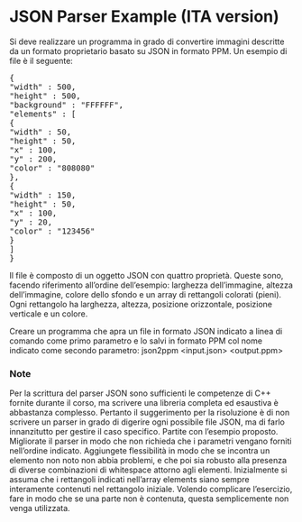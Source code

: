 # JSON Parser Example (ITA version)

Si deve realizzare un programma in grado di convertire immagini descritte da un formato proprietario
basato su JSON in formato PPM. Un esempio di file è il seguente:

<pre>
{
"width" : 500,
"height" : 500,
"background" : "FFFFFF",
"elements" : [
{
"width" : 50,
"height" : 50,
"x" : 100,
"y" : 200,
"color" : "808080"
},
{
"width" : 150,
"height" : 50,
"x" : 100,
"y" : 20,
"color" : "123456"
}
]
}
</pre>

Il file è composto di un oggetto JSON con quattro proprietà. Queste sono, facendo riferimento all’ordine
dell’esempio: larghezza dell’immagine, altezza dell’immagine, colore dello sfondo e un array di rettangoli
colorati (pieni). Ogni rettangolo ha larghezza, altezza, posizione orizzontale, posizione verticale e un colore.

Creare un programma che apra un file in formato JSON indicato a linea di comando come primo parametro
e lo salvi in formato PPM col nome indicato come secondo parametro:
json2ppm <input.json> <output.ppm>

### Note

Per la scrittura del parser JSON sono sufficienti le competenze di C++ fornite durante il corso, ma scrivere
una libreria completa ed esaustiva è abbastanza complesso. Pertanto il suggerimento per la risoluzione è
di non scrivere un parser in grado di digerire ogni possibile file JSON, ma di farlo innanzitutto per gestire
il caso specifico.
Partite con l’esempio proposto. Migliorate il parser in modo che non richieda che i parametri vengano
forniti nell’ordine indicato. Aggiungete flessibilità in modo che se incontra un elemento non noto non abbia
problemi, e che poi sia robusto alla presenza di diverse combinazioni di whitespace attorno agli elementi.
Inizialmente si assuma che i rettangoli indicati nell’array elements siano sempre interamente contenuti nel
rettangolo iniziale. Volendo complicare l’esercizio, fare in modo che se una parte non è contenuta, questa
semplicemente non venga utilizzata.
